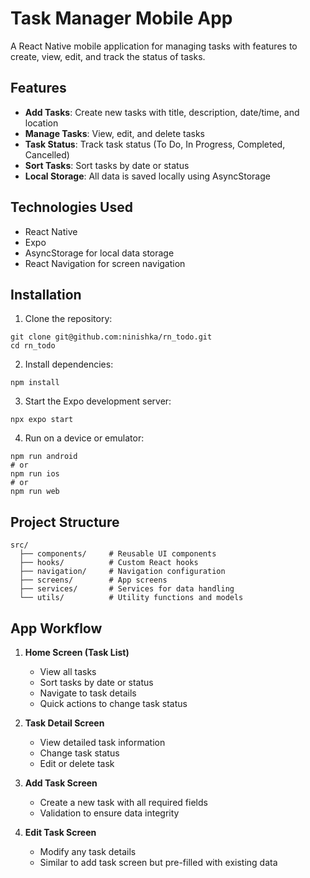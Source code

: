 # Task Manager Mobile App

A React Native mobile application for managing tasks with features to create, view, edit, and track the status of tasks.

## Features

- **Add Tasks**: Create new tasks with title, description, date/time, and location
- **Manage Tasks**: View, edit, and delete tasks
- **Task Status**: Track task status (To Do, In Progress, Completed, Cancelled)
- **Sort Tasks**: Sort tasks by date or status
- **Local Storage**: All data is saved locally using AsyncStorage

## Technologies Used

- React Native
- Expo
- AsyncStorage for local data storage
- React Navigation for screen navigation

## Installation

1. Clone the repository:
```
git clone git@github.com:ninishka/rn_todo.git
cd rn_todo
```

2. Install dependencies:
```
npm install
```

3. Start the Expo development server:
```
npx expo start
```

4. Run on a device or emulator:
```
npm run android
# or
npm run ios
# or
npm run web
```

## Project Structure

```
src/
  ├── components/     # Reusable UI components
  ├── hooks/          # Custom React hooks
  ├── navigation/     # Navigation configuration
  ├── screens/        # App screens
  ├── services/       # Services for data handling
  └── utils/          # Utility functions and models
```

## App Workflow

1. **Home Screen (Task List)**
   - View all tasks
   - Sort tasks by date or status
   - Navigate to task details
   - Quick actions to change task status

2. **Task Detail Screen**
   - View detailed task information
   - Change task status
   - Edit or delete task

3. **Add Task Screen**
   - Create a new task with all required fields
   - Validation to ensure data integrity

4. **Edit Task Screen**
   - Modify any task details
   - Similar to add task screen but pre-filled with existing data
